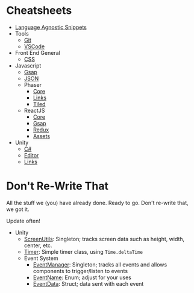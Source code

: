 # Cheatsheets

- [Language Agnostic Snippets](snippets.md)
- Tools
    - [Git](ToolsMisc/git.md)
    - [VSCode](ToolsMisc/vscode.md)
- Front End General
    - [CSS](FrontEnd/css.md)
- Javascript
    - [Gsap](Javascript/gsap.md)
    - [JSON](Javascript/json.md)
    - Phaser
        - [Core](Javascript/Phaser/core.md)
        - [Links](Javascript/Phaser/links.md)
        - [Tiled](Javascript/Phaser/tiled.md)
    - ReactJS
        - [Core](Javascript/React/core.md)
        - [Gsap](Javascript/Phaser/gsap.md)
        - [Redux](Javascript/Phaser/redux.md)
        - [Assets](Javascript/Phaser/assets.md)
- Unity
    - [C#](Unity/c%23.md)
    - [Editor](Unity/editor.md)
    - [Links](Unity/links.md)

# Don't Re-Write That

All the stuff we (you) have already done. Ready to go. Don't re-write that, we got it.

Update often!

- Unity
    - [ScreenUtils](Unity/prebuilt/ScreenUtils.cs): Singleton; tracks screen data such as height, width, center, etc.
    - [Timer](Unity/prebuilt/Timer.cs): Simple timer class, using `Time.deltaTime`
    - Event System
        - [EventManager](Unity/prebuilt/Events/EventManager.cs): Singleton; tracks all events and allows components to trigger/listen to events
        - [EventName](Unity/prebuilt/Events/EventName.cs): Enum; adjust for your uses
        - [EventData](Unity/prebuilt/Events/EventData.cs): Struct; data sent with each event
